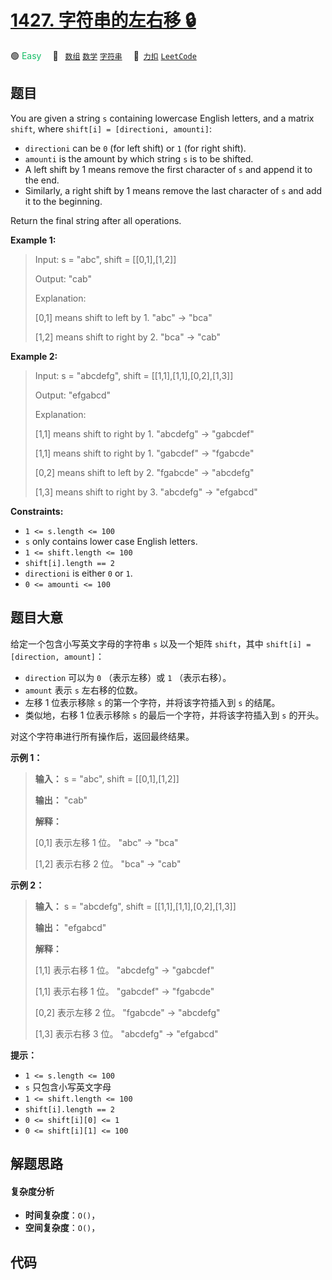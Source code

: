 # [1427. 字符串的左右移 🔒](https://2xiao.github.io/leetcode-js/problem/1427.html)

🟢 <font color=#15bd66>Easy</font>&emsp; 🔖&ensp; [`数组`](/tag/array.md) [`数学`](/tag/math.md) [`字符串`](/tag/string.md)&emsp; 🔗&ensp;[`力扣`](https://leetcode.cn/problems/perform-string-shifts) [`LeetCode`](https://leetcode.com/problems/perform-string-shifts)

## 题目

You are given a string `s` containing lowercase English letters, and a matrix
`shift`, where `shift[i] = [directioni, amounti]`:

  * `directioni` can be `0` (for left shift) or `1` (for right shift).
  * `amounti` is the amount by which string `s` is to be shifted.
  * A left shift by 1 means remove the first character of `s` and append it to the end.
  * Similarly, a right shift by 1 means remove the last character of `s` and add it to the beginning.

Return the final string after all operations.



**Example 1:**

> Input: s = "abc", shift = [[0,1],[1,2]]
> 
> Output: "cab"
> 
> Explanation:  
> 
> [0,1] means shift to left by 1. "abc" -> "bca"
> 
> [1,2] means shift to right by 2. "bca" -> "cab"

**Example 2:**

> Input: s = "abcdefg", shift = [[1,1],[1,1],[0,2],[1,3]]
> 
> Output: "efgabcd"
> 
> Explanation:   
> 
> [1,1] means shift to right by 1. "abcdefg" -> "gabcdef"
> 
> [1,1] means shift to right by 1. "gabcdef" -> "fgabcde"
> 
> [0,2] means shift to left by 2. "fgabcde" -> "abcdefg"
> 
> [1,3] means shift to right by 3. "abcdefg" -> "efgabcd"



**Constraints:**

  * `1 <= s.length <= 100`
  * `s` only contains lower case English letters.
  * `1 <= shift.length <= 100`
  * `shift[i].length == 2`
  * `directioni` is either `0` or `1`.
  * `0 <= amounti <= 100`


## 题目大意

给定一个包含小写英文字母的字符串 `s` 以及一个矩阵 `shift`，其中 `shift[i] = [direction, amount]`：

  * `direction` 可以为 `0` （表示左移）或 `1` （表示右移）。
  * `amount` 表示 `s` 左右移的位数。
  * 左移 1 位表示移除 `s` 的第一个字符，并将该字符插入到 `s` 的结尾。
  * 类似地，右移 1 位表示移除 `s` 的最后一个字符，并将该字符插入到 `s` 的开头。

对这个字符串进行所有操作后，返回最终结果。



**示例 1：**

> 
> 
> 
> 
> 
> **输入：** s = "abc", shift = [[0,1],[1,2]]
> 
> **输出：** "cab"
> 
> **解释：**
> 
> [0,1] 表示左移 1 位。 "abc" -> "bca"
> 
> [1,2] 表示右移 2 位。 "bca" -> "cab"

**示例 2：**

> 
> 
> 
> 
> 
> **输入：** s = "abcdefg", shift = [[1,1],[1,1],[0,2],[1,3]]
> 
> **输出：** "efgabcd"
> 
> **解释：** 
> 
> [1,1] 表示右移 1 位。 "abcdefg" -> "gabcdef"
> 
> [1,1] 表示右移 1 位。 "gabcdef" -> "fgabcde"
> 
> [0,2] 表示左移 2 位。 "fgabcde" -> "abcdefg"
> 
> [1,3] 表示右移 3 位。 "abcdefg" -> "efgabcd"



**提示：**

  * `1 <= s.length <= 100`
  * `s` 只包含小写英文字母
  * `1 <= shift.length <= 100`
  * `shift[i].length == 2`
  * `0 <= shift[i][0] <= 1`
  * `0 <= shift[i][1] <= 100`


## 解题思路

#### 复杂度分析

- **时间复杂度**：`O()`，
- **空间复杂度**：`O()`，

## 代码

```javascript

```
